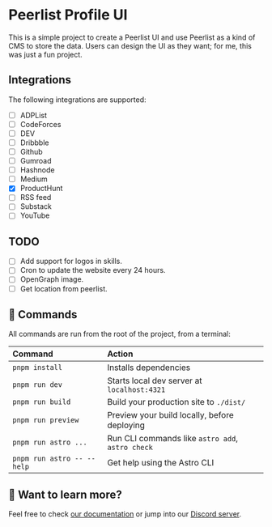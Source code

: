 # Peerlist Profile UI

This is a simple project to create a Peerlist UI and use Peerlist as a kind of CMS to store the data. Users can design the UI as they want; for me, this was just a fun project.

## Integrations

The following integrations are supported:

- [ ] ADPList
- [ ] CodeForces
- [ ] DEV
- [ ] Dribbble
- [ ] Github
- [ ] Gumroad
- [ ] Hashnode
- [ ] Medium
- [x] ProductHunt
- [ ] RSS feed
- [ ] Substack
- [ ] YouTube

## TODO

- [ ] Add support for logos in skills.
- [ ] Cron to update the website every 24 hours.
- [ ] OpenGraph image.
- [ ] Get location from peerlist.

## 🧞 Commands

All commands are run from the root of the project, from a terminal:

| Command                   | Action                                           |
| :------------------------ | :----------------------------------------------- |
| `pnpm install`             | Installs dependencies                            |
| `pnpm run dev`             | Starts local dev server at `localhost:4321`      |
| `pnpm run build`           | Build your production site to `./dist/`          |
| `pnpm run preview`         | Preview your build locally, before deploying     |
| `pnpm run astro ...`       | Run CLI commands like `astro add`, `astro check` |
| `pnpm run astro -- --help` | Get help using the Astro CLI                     |

## 👀 Want to learn more?

Feel free to check [our documentation](https://docs.astro.build) or jump into our [Discord server](https://astro.build/chat).
